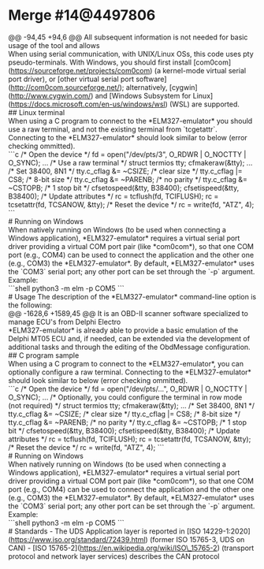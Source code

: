 # Merge #14@4497806

@@ -94,45 +94,6 @@ All subsequent information is not needed for basic usage of the tool and allows\
When using serial communication, with UNIX/Linux OSs, this code uses pty pseudo-terminals. With Windows, you should first install \[com0com]\(https://sourceforge.net/projects/com0com) (a kernel-mode virtual serial port driver), or \[other virtual serial port software]\(http://com0com.sourceforge.net/); alternatively, \[cygwin]\(http://www.cygwin.com/) and \[Windows Subsystem for Linux]\(https://docs.microsoft.com/en-us/windows/wsl) (WSL) are supported.\
\## Linux terminal\
When using a C program to connect to the \*ELM327-emulator\* you should use a raw terminal, and not the existing terminal from \`tcgetattr\`. Connecting to the \*ELM327-emulator\* should look similar to below (error checking ommitted).\
\`\`\`c /\* Open the device \*/ fd = open("/dev/pts/3", O\_RDWR | O\_NOCTTY | O\_SYNC); ... /\* Use a raw terminal \*/ struct termios tty; cfmakeraw(\&tty); ... /\* Set 38400, 8N1 \*/ tty.c\_cflag &= \~CSIZE; /\* clear size \*/ tty.c\_cflag |= CS8; /\* 8-bit size \*/ tty.c\_cflag &= \~PARENB; /\* no parity \*/ tty.c\_cflag &= \~CSTOPB; /\* 1 stop bit \*/ cfsetospeed(\&tty, B38400); cfsetispeed(\&tty, B38400); /\* Update attributes \*/ rc = tcflush(fd, TCIFLUSH); rc = tcsetattr(fd, TCSANOW, \&tty); /\* Reset the device \*/ rc = write(fd, "ATZ", 4); \`\`\`\
\# Running on Windows\
When natively running on Windows (to be used when connecting a Windows application), \*ELM327-emulator\* requires a virtual serial port driver providing a virtual COM port pair (like \*com0com\*), so that one COM port (e.g., COM4) can be used to connect the application and the other one (e.g., COM3) the \*ELM327-emulator\*. By default, \*ELM327-emulator\* uses the \`COM3\` serial port; any other port can be set through the \`-p\` argument. Example:\
\`\`\`shell python3 -m elm -p COM5 \`\`\`\
\# Usage The description of the \*ELM327-emulator\* command-line option is the following:\
@@ -1628,6 +1589,45 @@ It is an OBD-II scanner software specialized to manage ECU's from Delphi Electro\
\*ELM327-emulator\* is already able to provide a basic emulation of the Delphi MT05 ECU and, if needed, can be extended via the development of additional tasks and through the editing of the ObdMessage configuration.\
\## C program sample\
When using a C program to connect to the \*ELM327-emulator\*, you can optionally configure a raw terminal. Connecting to the \*ELM327-emulator\* should look similar to below (error checking ommitted).\
\`\`\`c /\* Open the device \*/ fd = open("/dev/pts/...", O\_RDWR | O\_NOCTTY | O\_SYNC); ... /\* Optionally, you could configure the terminal in row mode (not required) \*/ struct termios tty; cfmakeraw(\&tty); ... /\* Set 38400, 8N1 \*/ tty.c\_cflag &= \~CSIZE; /\* clear size \*/ tty.c\_cflag |= CS8; /\* 8-bit size \*/ tty.c\_cflag &= \~PARENB; /\* no parity \*/ tty.c\_cflag &= \~CSTOPB; /\* 1 stop bit \*/ cfsetospeed(\&tty, B38400); cfsetispeed(\&tty, B38400); /\* Update attributes \*/ rc = tcflush(fd, TCIFLUSH); rc = tcsetattr(fd, TCSANOW, \&tty); /\* Reset the device \*/ rc = write(fd, "ATZ", 4); \`\`\`\
\# Running on Windows\
When natively running on Windows (to be used when connecting a Windows application), \*ELM327-emulator\* requires a virtual serial port driver providing a virtual COM port pair (like \*com0com\*), so that one COM port (e.g., COM4) can be used to connect the application and the other one (e.g., COM3) the \*ELM327-emulator\*. By default, \*ELM327-emulator\* uses the \`COM3\` serial port; any other port can be set through the \`-p\` argument. Example:\
\`\`\`shell python3 -m elm -p COM5 \`\`\`\
\# Standards - The UDS Application layer is reported in \[ISO 14229-1:2020]\(https://www.iso.org/standard/72439.html) (former ISO 15765-3, UDS on CAN) - \[ISO 15765-2]\(https://en.wikipedia.org/wiki/ISO\_15765-2) (transport protocol and network layer services) describes the CAN protocol
